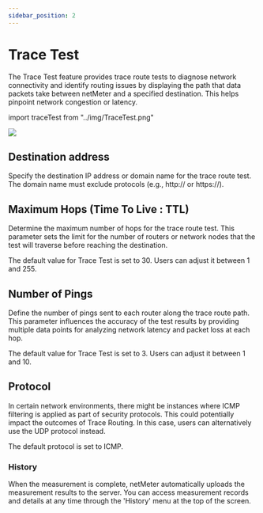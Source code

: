 ```yaml
---
sidebar_position: 2
---
```


# Trace Test
The Trace Test feature provides trace route tests to diagnose network connectivity and identify routing issues 
by displaying the path that data packets take between netMeter and a specified destination. 
This helps pinpoint network congestion or latency.

import traceTest from "../img/TraceTest.png"

<img src={traceTest} style={{width:380}} />

## Destination address

Specify the destination IP address or domain name for the trace route test. 
The domain name must exclude protocols (e.g., http:// or https://).

## Maximum Hops (Time To Live : TTL)

Determine the maximum number of hops for the trace route test. 
This parameter sets the limit for the number of routers or network nodes that the test will 
traverse before reaching the destination.

The default value for Trace Test is set to 30. Users can adjust it between 1 and 255.

## Number of Pings

Define the number of pings sent to each router along the trace route path. 
This parameter influences the accuracy of the test results by providing multiple data points 
for analyzing network latency and packet loss at each hop.

The default value for Trace Test is set to 3. Users can adjust it between 1 and 10.

## Protocol

In certain network environments, there might be instances where ICMP filtering is applied as part of security protocols. 
This could potentially impact the outcomes of Trace Routing. 
In this case, users can alternatively use the UDP protocol instead.

The default protocol is set to ICMP.

### History

When the measurement is complete, netMeter automatically uploads the measurement results to the server. 
You can access measurement records and details at any time through the 'History' menu at the top of the screen.